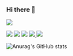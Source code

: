 ### Hi there 👋 

<!--
**jinwooahnKHU/jinwooahnKHU** is a ✨ _special_ ✨ repository because its `README.md` (this file) appears on your GitHub profile.

Here are some ideas to get you started:

- 🔭 I’m currently working on ...
- 🌱 I’m currently learning ...
- 👯 I’m looking to collaborate on ...
- 🤔 I’m looking for help with ...
- 💬 Ask me about ...
- 📫 How to reach me: ...
- 😄 Pronouns: ...
- ⚡ Fun fact: ...
-->

<a href="https://www.linkedin.com/in/jinwoo-ahn-9b1a99222/" target="_blank"><img src="https://img.shields.io/badge/LinkedIn-0A66C2?style=flat&logo=#EA4335&logoColor=3776AB"/></a>

<a href="https://www.python.org" target="_blank"><img src="https://img.shields.io/badge/Python-3776AB?style=flat&logo=#EA4335&logoColor=3776AB"/></a> <a href="https://www.cplusplus.com" target="_blank"><img src="https://img.shields.io/badge/C++-00599C?style=flat&logo=#EA4335&logoColor=3776AB"/></a> <a href="https://www.mysql.com" target="_blank"><img src="https://img.shields.io/badge/MySQL-4479A1?style=flat&logo=#EA4335&logoColor=3776AB"/></a> <a href="https://www.tensorflow.org" target="_blank"><img src="https://img.shields.io/badge/TensorFlow-FF6F00?style=flat&logo=#EA4335&logoColor=3776AB"/> </a>
<a href="https://git-scm.com" target="_blank"><img src="https://img.shields.io/badge/Git-F05032?style=flat&logo=#EA4335&logoColor=3776AB"/></a>


![Anurag's GitHub stats](https://github-readme-stats.vercel.app/api?username=jinwooahnKHU&show_icons=true&theme=radical)



